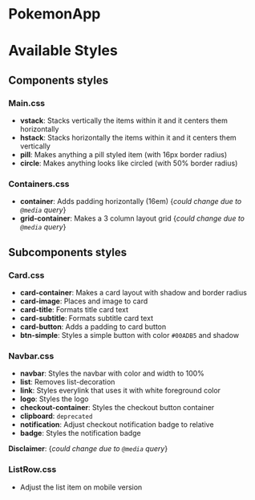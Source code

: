 # PokemonApp
# Available Styles

## Components styles

### Main.css

- **vstack**: Stacks vertically the items within it and it centers them horizontally
- **hstack**: Stacks horizontally the items within it and it centers them vertically
- **pill**: Makes anything a pill styled item (with 16px border radius)
- **circle**: Makes anything looks like circled (with 50% border radius)

### Containers.css

- **container**: Adds padding horizontally (16em) {*could change due to ```@media``` query*}
- **grid-container**: Makes a 3 column layout grid {*could change due to ```@media``` query*}

## Subcomponents styles

### Card.css

- **card-container**: Makes a card layout with shadow and border radius
- **card-image**: Places and image to card
- **card-title**: Formats title card text
- **card-subtitle**: Formats subtitle card text 
- **card-button**: Adds a padding to card button
- **btn-simple**: Styles a simple button with color ```#00ADB5``` and shadow

### Navbar.css

- **navbar**: Styles the navbar with color and width to 100%
- **list**: Removes list-decoration
- **link**: Styles everylink that uses it with white foreground color
- **logo**: Styles the logo
- **checkout-container**: Styles the checkout button container
- **clipboard**: ```deprecated```
- **notification**: Adjust checkout notification badge to relative
- **badge**: Styles the notification badge

**Disclaimer**: {*could change due to ```@media``` query*}

### ListRow.css

- Adjust the list item on mobile version
